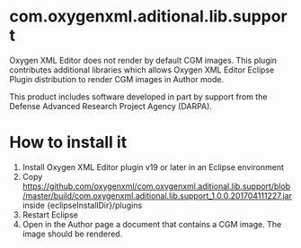 # com.oxygenxml.aditional.lib.support

Oxygen XML Editor does not render by default CGM images. This plugin contributes additional libraries which allows Oxygen XML Editor Eclipse Plugin distribution to render CGM images in Author mode.

This product includes software developed in part by support from the Defense Advanced Research Project Agency (DARPA).

How to install it
=======
1. Install Oxygen XML Editor plugin v19 or later in an Eclipse environment
1. Copy https://github.com/oxygenxml/com.oxygenxml.aditional.lib.support/blob/master/build/com.oxygenxml.aditional.lib.support_1.0.0.201704111227.jar inside {eclipseInstallDir}/plugins
1. Restart Eclipse
1. Open in the Author page a document that contains a CGM image. The image should be rendered.

